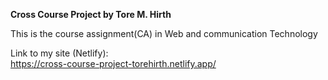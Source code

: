 **Cross Course Project by Tore M. Hirth**

This is the course assignment(CA) in Web and communication Technology

Link to my site (Netlify):<br>
https://cross-course-project-torehirth.netlify.app/

